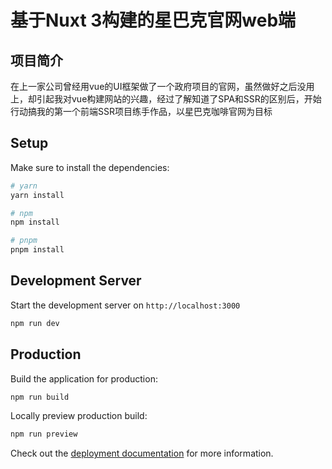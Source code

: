 # 基于Nuxt 3构建的星巴克官网web端

## 项目简介
在上一家公司曾经用vue的UI框架做了一个政府项目的官网，虽然做好之后没用上，却引起我对vue构建网站的兴趣，经过了解知道了SPA和SSR的区别后，开始行动搞我的第一个前端SSR项目练手作品，以星巴克咖啡官网为目标

## Setup

Make sure to install the dependencies:

```bash
# yarn
yarn install

# npm
npm install

# pnpm
pnpm install
```

## Development Server

Start the development server on `http://localhost:3000`

```bash
npm run dev
```

## Production

Build the application for production:

```bash
npm run build
```

Locally preview production build:

```bash
npm run preview
```

Check out the [deployment documentation](https://nuxt.com/docs/getting-started/deployment) for more information.
